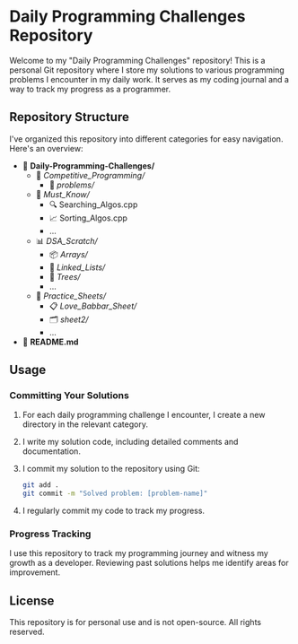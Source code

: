 # Daily Programming Challenges Repository

Welcome to my "Daily Programming Challenges" repository! This is a personal Git repository where I store my solutions to various programming problems I encounter in my daily work. It serves as my coding journal and a way to track my progress as a programmer.

## Repository Structure

I've organized this repository into different categories for easy navigation. Here's an overview:

- 📂 **Daily-Programming-Challenges/**
  - 🚀 *Competitive_Programming/*
    - 📜 *problems/*
  - 🧠 *Must_Know/*
    - 🔍 Searching_Algos.cpp
    - 📈 Sorting_Algos.cpp
    - ...
  - 📊 *DSA_Scratch/*
    - 📦 *Arrays/*
    - 🔗 *Linked_Lists/*
    - 🌳 *Trees/*
    - ...
  - 📝 *Practice_Sheets/*
    - 📋 *Love_Babbar_Sheet/*
    - 🗂️ *sheet2/*
    - ...
- 📄 **README.md**


## Usage

### Committing Your Solutions

1. For each daily programming challenge I encounter, I create a new directory in the relevant category. 
2. I write my solution code, including detailed comments and documentation.
3. I commit my solution to the repository using Git:
   ```bash
   git add .
   git commit -m "Solved problem: [problem-name]"
   ```

4. I regularly commit my code to track my progress.

### Progress Tracking
I use this repository to track my programming journey and witness my growth as a developer. Reviewing past solutions helps me identify areas for improvement.

## License
This repository is for personal use and is not open-source. All rights reserved.
